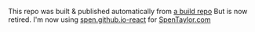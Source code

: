 This repo was built & published automatically from [a build repo](https://github.com/spen/spen.github.io-build) But is now retired.
I'm now using [spen.github.io-react](https://github.com/spen/spen.github.io-react) for [SpenTaylor.com](http://spentaylor.com/)
